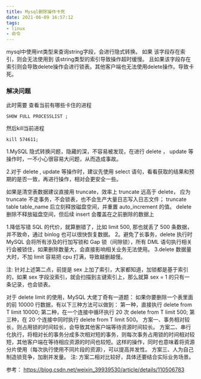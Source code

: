 ```yaml
---
title: Mysql删除操作卡死
date: 2021-06-09 16:57:12
tags:
- linux
- 命令
---
```

mysql中使用int类型来查询string字段，会进行隐式转换。
如果 该字段存在索引，则会无法使用到 该string类型的索引导致操作超时缓慢。
且如果该字段存在索引则会导致delete操作会进行锁表。其他客户端也无法使用delete操作。导致卡死。

### 解决问题
此时需要 查看当前有哪些卡住的进程
```
SHOW FULL PROCESSLIST ;
```
然后kill当前进程
```
kill 574611;
```

1.MySQL 隐式转换问题，隐藏的深，不容易被发现，在进行 delete ， update 等操作时，一不小心很容易大问题，从而造成事故。

2.对于 delete , update 等操作时，建议先使用 select 语句，看看获取的结果和预期的是否一致，再进行操作，相对会更安全一些。

如果是清空表数据建议直接用 truncate，效率上 truncate 远高于 delete，
应为 truncate 不走事务，不会锁表，也不会生产大量日志写入日志文件；
truncate table table_name 后立刻释放磁盘空间，并重置 auto_increment 的值。
delete 删除不释放磁盘空间，但后续 insert 会覆盖在之前删除的数据上

1.降低写错 SQL 的代价，就算删错了，比如 limit 500, 那也就丢了 500 条数据，并不致命，通过 binlog 也可以很快恢复数据。
2。避免了长事务，delete 执行时 MySQL 会将所有涉及的行加写锁和 Gap 锁（间隙锁），所有 DML 语句执行相关行会被锁住，如果删除数量大，会直接影响相关业务无法使用。
3.delete 数据量大时，不加 limit 容易把 cpu 打满，导致越删越慢。

注: 针对上述第二点，前提是 sex 上加了索引，大家都知道，加锁都是基于索引的，如果 sex 字段没索引，就会扫描到主键索引上，那么就算 sex = 1 的只有一条记录，也会锁表。

对于 delete limit 的使用，MySQL 大佬丁奇有一道题：
如果你要删除一个表里面的前 10000 行数据，有以下三种方法可以做到：
第一种，直接执行 delete from T limit 10000;
第二种，在一个连接中循环执行 20 次 delete from T limit 500;
第三种，在 20 个连接中同时执行 delete from T limit 500。
方案一、事务相对较长，则占用锁的时间较长，会导致其他客户端等待资源时间较长。
方案二、串行化执行，将相对长的事务分成多次相对短的事务，则每次事务占用锁的时间相对较短，其他客户端在等待相应资源的时间也较短。这样的操作，同时也意味着将资源分片使用（每次执行使用不同片段的资源），可以提高并发性。
方案三、人为自己制造锁竞争，加剧并发量。
注: 方案二相对比较好，具体还要结合实际业务场景。

参考： https://blog.csdn.net/weixin_39939530/article/details/110506783